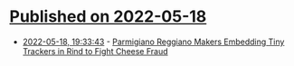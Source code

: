 # [Published on 2022-05-18](index.md)

* [2022-05-18, 19:33:43](https://news.ycombinator.com/item?id=31426700) - [Parmigiano Reggiano Makers Embedding Tiny Trackers in Rind to Fight Cheese Fraud](https://www.foodandwine.com/news/parmigiano-reggiano-fraud-micro-transponder-rinds-digital-label)
